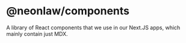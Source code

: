 # @neonlaw/components

A library of React components that we use in our Next.JS apps, which mainly
contain just MDX.
